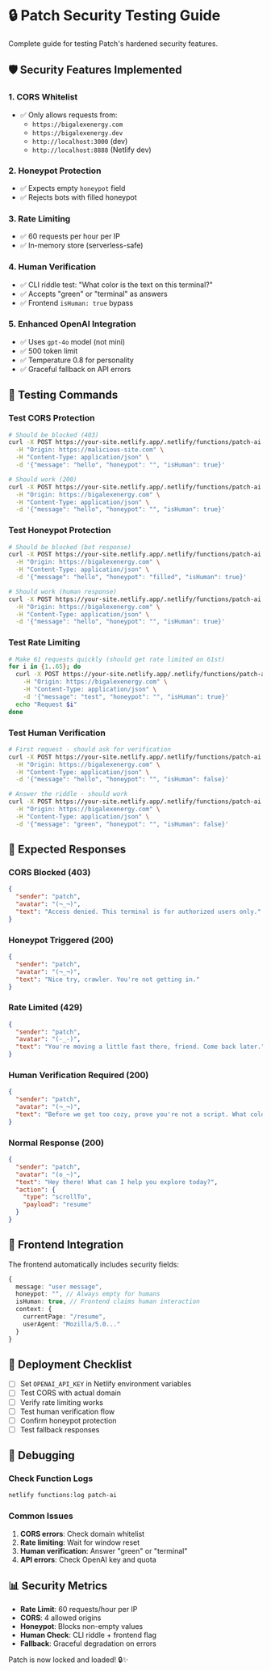 # 🔒 Patch Security Testing Guide

Complete guide for testing Patch's hardened security features.

## 🛡️ **Security Features Implemented**

### **1. CORS Whitelist**

- ✅ Only allows requests from:
  - `https://bigalexenergy.com`
  - `https://bigalexenergy.dev`
  - `http://localhost:3000` (dev)
  - `http://localhost:8888` (Netlify dev)

### **2. Honeypot Protection**

- ✅ Expects empty `honeypot` field
- ✅ Rejects bots with filled honeypot

### **3. Rate Limiting**

- ✅ 60 requests per hour per IP
- ✅ In-memory store (serverless-safe)

### **4. Human Verification**

- ✅ CLI riddle test: "What color is the text on this terminal?"
- ✅ Accepts "green" or "terminal" as answers
- ✅ Frontend `isHuman: true` bypass

### **5. Enhanced OpenAI Integration**

- ✅ Uses `gpt-4o` model (not mini)
- ✅ 500 token limit
- ✅ Temperature 0.8 for personality
- ✅ Graceful fallback on API errors

## 🧪 **Testing Commands**

### **Test CORS Protection**

```bash
# Should be blocked (403)
curl -X POST https://your-site.netlify.app/.netlify/functions/patch-ai \
  -H "Origin: https://malicious-site.com" \
  -H "Content-Type: application/json" \
  -d '{"message": "hello", "honeypot": "", "isHuman": true}'

# Should work (200)
curl -X POST https://your-site.netlify.app/.netlify/functions/patch-ai \
  -H "Origin: https://bigalexenergy.com" \
  -H "Content-Type: application/json" \
  -d '{"message": "hello", "honeypot": "", "isHuman": true}'
```

### **Test Honeypot Protection**

```bash
# Should be blocked (bot response)
curl -X POST https://your-site.netlify.app/.netlify/functions/patch-ai \
  -H "Origin: https://bigalexenergy.com" \
  -H "Content-Type: application/json" \
  -d '{"message": "hello", "honeypot": "filled", "isHuman": true}'

# Should work (human response)
curl -X POST https://your-site.netlify.app/.netlify/functions/patch-ai \
  -H "Origin: https://bigalexenergy.com" \
  -H "Content-Type: application/json" \
  -d '{"message": "hello", "honeypot": "", "isHuman": true}'
```

### **Test Rate Limiting**

```bash
# Make 61 requests quickly (should get rate limited on 61st)
for i in {1..65}; do
  curl -X POST https://your-site.netlify.app/.netlify/functions/patch-ai \
    -H "Origin: https://bigalexenergy.com" \
    -H "Content-Type: application/json" \
    -d '{"message": "test", "honeypot": "", "isHuman": true}'
  echo "Request $i"
done
```

### **Test Human Verification**

```bash
# First request - should ask for verification
curl -X POST https://your-site.netlify.app/.netlify/functions/patch-ai \
  -H "Origin: https://bigalexenergy.com" \
  -H "Content-Type: application/json" \
  -d '{"message": "hello", "honeypot": "", "isHuman": false}'

# Answer the riddle - should work
curl -X POST https://your-site.netlify.app/.netlify/functions/patch-ai \
  -H "Origin: https://bigalexenergy.com" \
  -H "Content-Type: application/json" \
  -d '{"message": "green", "honeypot": "", "isHuman": false}'
```

## 🎯 **Expected Responses**

### **CORS Blocked (403)**

```json
{
  "sender": "patch",
  "avatar": "(¬_¬)",
  "text": "Access denied. This terminal is for authorized users only."
}
```

### **Honeypot Triggered (200)**

```json
{
  "sender": "patch",
  "avatar": "(¬_¬)",
  "text": "Nice try, crawler. You're not getting in."
}
```

### **Rate Limited (429)**

```json
{
  "sender": "patch",
  "avatar": "(-_-)",
  "text": "You're moving a little fast there, friend. Come back later."
}
```

### **Human Verification Required (200)**

```json
{
  "sender": "patch",
  "avatar": "(¬_¬)",
  "text": "Before we get too cozy, prove you're not a script. What color is the text on this terminal?"
}
```

### **Normal Response (200)**

```json
{
  "sender": "patch",
  "avatar": "(o_~)",
  "text": "Hey there! What can I help you explore today?",
  "action": {
    "type": "scrollTo",
    "payload": "resume"
  }
}
```

## 🔧 **Frontend Integration**

The frontend automatically includes security fields:

```typescript
{
  message: "user message",
  honeypot: "", // Always empty for humans
  isHuman: true, // Frontend claims human interaction
  context: {
    currentPage: "/resume",
    userAgent: "Mozilla/5.0..."
  }
}
```

## 🚀 **Deployment Checklist**

- [ ] Set `OPENAI_API_KEY` in Netlify environment variables
- [ ] Test CORS with actual domain
- [ ] Verify rate limiting works
- [ ] Test human verification flow
- [ ] Confirm honeypot protection
- [ ] Test fallback responses

## 🐛 **Debugging**

### **Check Function Logs**

```bash
netlify functions:log patch-ai
```

### **Common Issues**

1. **CORS errors**: Check domain whitelist
2. **Rate limiting**: Wait for window reset
3. **Human verification**: Answer "green" or "terminal"
4. **API errors**: Check OpenAI key and quota

## 📊 **Security Metrics**

- **Rate Limit**: 60 requests/hour per IP
- **CORS**: 4 allowed origins
- **Honeypot**: Blocks non-empty values
- **Human Check**: CLI riddle + frontend flag
- **Fallback**: Graceful degradation on errors

Patch is now locked and loaded! 🔒✨
